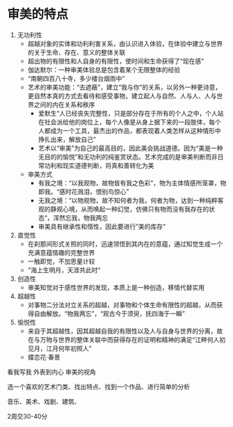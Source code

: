 # 审美的特点

1. 无功利性
    - 超越对象的实体和功利利害关系，由认识进入体验，在体验中建立与世界的关于生命、存在、意义的整体关联
    - 超出物的有限性和人自身的有限性，使时间和生命获得了“现在感”
    - 伽达默尔：一种审美体验总是包含着某个无限整体的经验
    - “南朝四百八十寺，多少楼台烟雨中”
    - 艺术的审美功能：“去遮蔽”，建立“我与你”的关系，以另外一种更诗意，更自然本真的方式去看待和感受事物，建立起人与自然、人与人、人与世界之间的内在关系和秩序
        - 爱默生“人已经丧失完整性，只是部分存在于所有的个人之中，个人站在社会派给他的岗位上，每个人像是从身上据下来的一段肢体，每个人都成为一个工具，最杰出的作品，都表现着人类怎样从这种情形中挣扎出来，解放自己”
        - 艺术以“审美”为自己的最高目的，因此美会挑战道德。因为“美是一种无目的的愉悦”和无功利的纯鉴赏状态。艺术完成的是审美判断而非日常功利和现实道德判断，将真和善转化为美
    - 审美方式
        - 有我之境：“以我观物，故物皆有我之色彩”，物为主体情感所笼罩，物即我。“感时花溅泪，恨别鸟惊心”
        - 无我之境：“以物观物，故不知何者为我，何者为物，达到一种纯粹客观的静观心境，从而唤起一种幻觉，仿佛只有物而没有我存在的状态“，浑然忘我，物我两忘
        - 审美具有继承性和惰性，因此要进行”美的库存“
2. 直觉性
    - 在刹那间形式关照的同时，迅速领悟到其内在的意蕴，通过知觉生成一个充满意蕴情趣的完整世界
    - 一触即觉，不加思量计较
    - "海上生明月，天涯共此时“
3. 创造性
    - 审美知觉对于感性世界的发现，本质上是一种创造，移情代替实用
4. 超越性
    - 对事物二分法对立关系的超越，对事物和个体生命有限性的超越，从而获得自由解放。“物我两忘”，“观古今于须臾，抚四海于一瞬”
5. 愉悦性
    - 来自于其超越性，因其超越自我的有限性以及人与自身与世界的分离，故在与万物与世界的整体关联中而获得存在的证明和精神的满足“江畔何人初见月，江月何年初照人”
    - 蝶恋花·春景

看我写我 外表到内心 审美的视角

选一个喜欢的艺术门类、找出特点、找到一个作品、进行简单的分析

音乐、美术、戏剧、建筑、

2周交30-40分